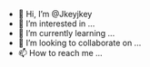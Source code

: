 - 👋 Hi, I’m @Jkeyjkey
- 👀 I’m interested in ...
- 🌱 I’m currently learning ...
- 💞️ I’m looking to collaborate on ...
- 📫 How to reach me ...

<!---
Jkeyjkey/Jkeyjkey is a ✨ special ✨ repository because its `README.md` (this file) appears on your GitHub profile.
You can click the Preview link to take a look at your changes.
--->
